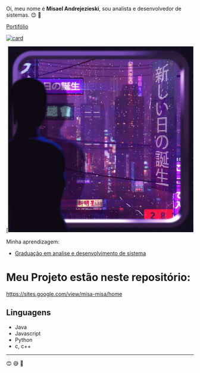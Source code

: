 Oi, meu nome é **Misael Andrejezieski**, sou analista e desenvolvedor de sistemas.
😊   🤙

[Portifólio](https://sites.google.com/view/misa-misa/home)

[![card](https://github-readme-stats.vercel.app/api?username=MisaAndrejezieski&theme=dark)](https://github.com/MisaAndrejezieski/github-readme-stats)

[![MIT License](https://github.com/MisaAndrejezieski/MisaAndrejezieski/blob/main/_cyberpunk.gif)



Minha aprendizagem:

- [Graduação em analise e desenvolvimento de sistema](https://sites.google.com/view/misa-misa/gradua%C3%A7%C3%A3o-em-analise-e-desenvolvimento-de-sistemas?authuser=0)

# Meu Projeto estão neste repositório:

https://sites.google.com/view/misa-misa/home

## Linguagens
- Java
- Javascript
- Python
- c, c++
-------------------------------------------------------------------------------------------------
😊  😅  🤙
